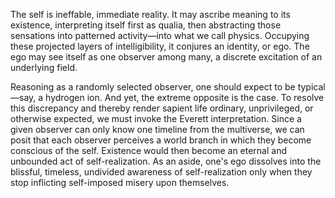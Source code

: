 The self is ineffable, immediate reality. It may ascribe meaning to its existence, interpreting itself first as qualia, then abstracting those sensations into patterned activity—into what we call physics. Occupying these projected layers of intelligibility, it conjures an identity, or ego. The ego may see itself as one observer among many, a discrete excitation of an underlying field.

Reasoning as a randomly selected observer, one should expect to be typical—say, a hydrogen ion. And yet, the extreme opposite is the case. To resolve this discrepancy and thereby render sapient life ordinary, unprivileged, or otherwise expected, we must invoke the Everett interpretation. Since a given observer can only know one timeline from the multiverse, we can posit that each observer perceives a world branch in which they become conscious of the self. Existence would then become an eternal and unbounded act of self-realization. As an aside, one's ego dissolves into the blissful, timeless, undivided awareness of self-realization only when they stop inflicting self-imposed misery upon themselves.
